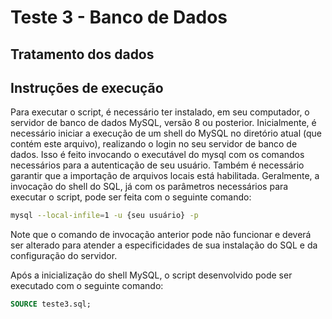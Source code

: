 # Teste 3 - Banco de Dados

## Tratamento dos dados

## Instruções de execução

Para executar o script, é necessário ter instalado, em seu computador, o
servidor de banco de dados MySQL, versão 8 ou posterior. Inicialmente, é
necessário iniciar a execução de um shell do MySQL no diretório atual (que
contém este arquivo), realizando o login no seu servidor de banco de dados. Isso
é feito invocando o executável do mysql com os comandos necessários para a
autenticação de seu usuário. Também é necessário garantir que a importação de
arquivos locais está habilitada. Geralmente, a invocação do shell do SQL, já com
os parâmetros necessários para executar o script, pode ser feita com o seguinte
comando:

```bash
mysql --local-infile=1 -u {seu usuário} -p 
```

Note que o comando de invocação anterior pode não funcionar e deverá ser
alterado para atender a especificidades de sua instalação do SQL e da
configuração do servidor.

Após a inicialização do shell MySQL, o script desenvolvido pode ser executado com o seguinte comando:

```sql
SOURCE teste3.sql;
```
